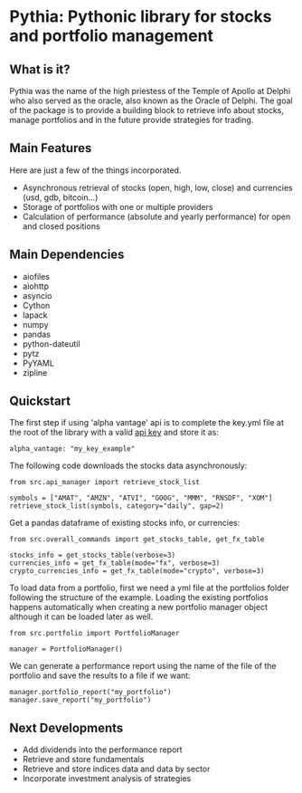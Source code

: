 # Pythia: Pythonic library for stocks and portfolio management

## What is it?

Pythia was the name of the high priestess of the Temple of Apollo at Delphi who also served as the oracle, also known as the Oracle of Delphi.
The goal of the package is to provide a building block to retrieve info about stocks, manage portfolios and in the future provide strategies for trading.

## Main Features

Here are just a few of the things incorporated.

- Asynchronous retrieval of stocks (open, high, low, close) and currencies (usd, gdb, bitcoin...)
- Storage of portfolios with one or multiple providers
- Calculation of performance (absolute and yearly performance) for open and closed positions

## Main Dependencies

- aiofiles
- aiohttp
- asyncio
- Cython
- lapack
- numpy
- pandas
- python-dateutil
- pytz
- PyYAML
- zipline

## Quickstart

The first step if using 'alpha vantage' api is to complete the key.yml file at the root of the library with a valid [api key](https://www.alphavantage.co/support/#api-key) and store it as:

```alpha_vantage: "my_key_example"```

The following code downloads the stocks data asynchronously:

```
from src.api_manager import retrieve_stock_list

symbols = ["AMAT", "AMZN", "ATVI", "GOOG", "MMM", "RNSDF", "XOM"]
retrieve_stock_list(symbols, category="daily", gap=2)
```

Get a pandas dataframe of existing stocks info, or currencies:

```
from src.overall_commands import get_stocks_table, get_fx_table

stocks_info = get_stocks_table(verbose=3)
currencies_info = get_fx_table(mode="fx", verbose=3)
crypto_currencies_info = get_fx_table(mode="crypto", verbose=3)
```

To load data from a portfolio, first we need a yml file at the portfolios folder following the structure of the example.
Loading the existing portfolios happens automatically when creating a new portfolio manager object although it can be loaded later as well.

```
from src.portfolio import PortfolioManager

manager = PortfolioManager()
```

We can generate a performance report using the name of the file of the portfolio and save the results to a file if we want:

```
manager.portfolio_report("my_portfolio")
manager.save_report("my_portfolio")
```

## Next Developments

- Add dividends into the performance report
- Retrieve and store fundamentals
- Retrieve and store indices data and data by sector
- Incorporate investment analysis of strategies
